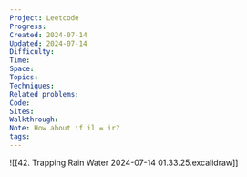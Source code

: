 ```yaml
---
Project: Leetcode
Progress: 
Created: 2024-07-14
Updated: 2024-07-14
Difficulty: 
Time: 
Space: 
Topics: 
Techniques: 
Related problems: 
Code: 
Sites: 
Walkthrough: 
Note: How about if il = ir?
tags: 
---
```

![[42. Trapping Rain Water 2024-07-14 01.33.25.excalidraw]]